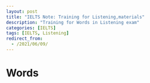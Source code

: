 ```yaml
---
layout: post
title: "IELTS Note: Training for Listening,materials"
description: "Training for Words in Listening exam"
categories: [IELTS]
tags: [IELTS, Listening]
redirect_from:
  - /2021/06/09/
---
```

# Words

